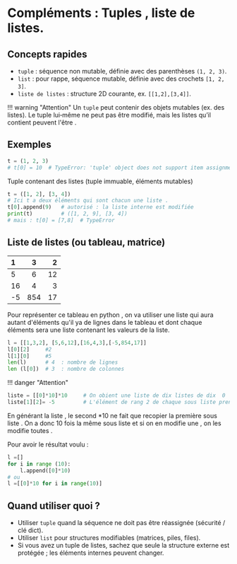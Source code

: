 # Compléments : Tuples , liste de listes.
## Concepts rapides
- `tuple` : séquence non mutable, définie avec des parenthèses `(1, 2, 3)`.
- `list` : pour rappe, séquence mutable, définie avec des crochets `[1, 2, 3]`.
- `liste de listes` : structure 2D courante, ex. `[[1,2],[3,4]]`.

!!! warning "Attention"
     Un `tuple` peut contenir des objets mutables (ex. des listes). Le tuple lui‑même ne peut pas être modifié, mais les listes qu’il contient peuvent l'être .

## Exemples


```python
t = (1, 2, 3)
# t[0] = 10  # TypeError: 'tuple' object does not support item assignment
```

Tuple contenant des listes (tuple immuable, éléments mutables)
```python
t = ([1, 2], [3, 4])
# Ici t a deux éléments qui sont chacun une liste .
t[0].append(9)   # autorisé : la liste interne est modifiée
print(t)         # ([1, 2, 9], [3, 4])
# mais : t[0] = [7,8]  # TypeError
```
## Liste de listes (ou tableau, matrice)

| 1| 3    | 2 |
| :--------------- |:---------------:| -----:|
| 5 |  6      |  12|
|16  |4            |  3 |
| -5  |854        |    17|

Pour représenter ce tableau en python , on va utiliser une liste qui aura autant d'éléments qu'il ya de lignes dans le tableau et dont chaque éléments sera une liste contenant les valeurs de la liste.

```python
l = [[1,3,2], [5,6,12],[16,4,3],[-5,854,17]]
l[0][2]     #2
l[1][0]     #5
len(l)      # 4  : nombre de lignes
len (l[0])  # 3  : nombre de colonnes 
```

!!! danger "Attention"

```python
liste = [[0]*10]*10     # On obient une liste de dix listes de dix  0
liste[1][2]= -5         # L'élément de rang 2 de chaque sous liste prend la valeur -5 
```
En générant la liste , le second *10 ne fait que recopier la première sous liste . On a donc 10 fois la même sous liste et si on en modifie une , on les modifie toutes .

Pour avoir le résultat voulu :
```python
l =[]
for i in range (10):
    l.append([0]*10)
# ou
l =[[0]*10 for i in range(10)]
```


## Quand utiliser quoi ?
- Utiliser `tuple` quand la séquence ne doit pas être réassignée (sécurité / clé dict).
- Utiliser `list` pour structures modifiables (matrices, piles, files).
- Si vous avez un tuple de listes, sachez que seule la structure externe est protégée ; les éléments internes peuvent changer.

